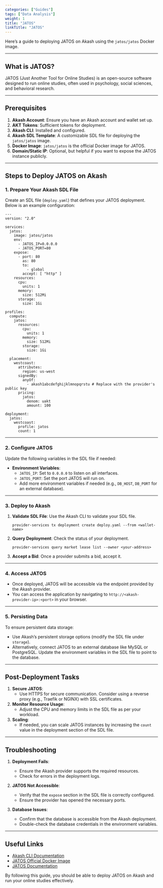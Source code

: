 ```yaml
---
categories: ["Guides"]
tags: ["Data Analysis"]
weight: 1
title: "JATOS"
linkTitle: "JATOS"
---
```



Here’s a guide to deploying JATOS on Akash using the `jatos/jatos` Docker image.

---

## **What is JATOS?**
JATOS (Just Another Tool for Online Studies) is an open-source software designed to run online studies, often used in psychology, social sciences, and behavioral research.

---

## **Prerequisites**
1. **Akash Account**: Ensure you have an Akash account and wallet set up.
2. **AKT Tokens**: Sufficient tokens for deployment.
3. **Akash CLI**: Installed and configured.
4. **Akash SDL Template**: A customizable SDL file for deploying the `jatos/jatos` image.
5. **Docker Image**: `jatos/jatos` is the official Docker image for JATOS.
6. **Domain/Static IP**: Optional, but helpful if you want to expose the JATOS instance publicly.

---

## **Steps to Deploy JATOS on Akash**

### 1. **Prepare Your Akash SDL File**
Create an SDL file (`deploy.yaml`) that defines your JATOS deployment. Below is an example configuration:

```
---
version: "2.0"

services:
  jatos:
    image: jatos/jatos
    env:
      - JATOS_IP=0.0.0.0
      - JATOS_PORT=80
    expose:
      - port: 80
        as: 80
        to:
          - global
        accept: [ "http" ]
    resources:
      cpu:
        units: 1
      memory:
        size: 512Mi
      storage:
        size: 1Gi

profiles:
  compute:
    jatos:
      resources:
        cpu:
          units: 1
        memory:
          size: 512Mi
        storage:
          size: 1Gi

  placement:
    westcoast:
      attributes:
        region: us-west
      signedBy:
        anyOf:
          - akash1abcdefghijklmnopqrstu # Replace with the provider's public key
      pricing:
        jatos:
          denom: uakt
          amount: 100

deployment:
  jatos:
    westcoast:
      profile: jatos
      count: 1
```

---

### 2. **Configure JATOS**
Update the following variables in the SDL file if needed:

- **Environment Variables**:
  - `JATOS_IP`: Set to `0.0.0.0` to listen on all interfaces.
  - `JATOS_PORT`: Set the port JATOS will run on.
  - Add more environment variables if needed (e.g., `DB_HOST`, `DB_PORT` for an external database).

---

### 3. **Deploy to Akash**
1. **Validate SDL File**: Use the Akash CLI to validate your SDL file.
   ```
   provider-services tx deployment create deploy.yaml --from <wallet-name>
   ```
2. **Query Deployment**: Check the status of your deployment.
   ```
   provider-services query market lease list --owner <your-address>
   ```
3. **Accept a Bid**: Once a provider submits a bid, accept it.

---

### 4. **Access JATOS**
- Once deployed, JATOS will be accessible via the endpoint provided by the Akash provider.
- You can access the application by navigating to `http://<akash-provider-ip>:<port>` in your browser.

---

### 5. **Persisting Data**
To ensure persistent data storage:
- Use Akash’s persistent storage options (modify the SDL file under `storage`).
- Alternatively, connect JATOS to an external database like MySQL or PostgreSQL. Update the environment variables in the SDL file to point to the database.

---

## **Post-Deployment Tasks**
1. **Secure JATOS**:
   - Use HTTPS for secure communication. Consider using a reverse proxy (e.g., Traefik or NGINX) with SSL certificates.
2. **Monitor Resource Usage**:
   - Adjust the CPU and memory limits in the SDL file as per your workload.
3. **Scaling**:
   - If needed, you can scale JATOS instances by increasing the `count` value in the deployment section of the SDL file.

---

## **Troubleshooting**
1. **Deployment Fails**:
   - Ensure the Akash provider supports the required resources.
   - Check for errors in the deployment logs.

2. **JATOS Not Accessible**:
   - Verify that the `expose` section in the SDL file is correctly configured.
   - Ensure the provider has opened the necessary ports.

3. **Database Issues**:
   - Confirm that the database is accessible from the Akash deployment.
   - Double-check the database credentials in the environment variables.

---

## **Useful Links**
- [Akash CLI Documentation](/docs/getting-started/quickstart-guides/akash-cli/)
- [JATOS Official Docker Image](https://hub.docker.com/r/jatos/jatos)
- [JATOS Documentation](https://www.jatos.org/)

By following this guide, you should be able to deploy JATOS on Akash and run your online studies effectively. 